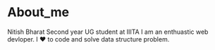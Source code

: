 # About_me
Nitish Bharat
Second year UG student at IIITA
I am an enthuastic web devloper. I ❤️ to code and solve data structure problem.
